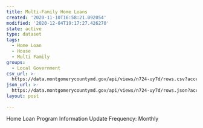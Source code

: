```yaml
---
title: Multi-Family Home Loans
created: '2020-11-10T16:58:21.092054'
modified: '2020-12-04T19:17:27.426270'
state: active
type: dataset
tags:
  - Home Loan
  - House
  - Multi Family
groups:
  - Local Government
csv_url: >-
  https://data.montgomerycountymd.gov/api/views/n724-uy7d/rows.csv?accessType=DOWNLOAD
json_url: >-
  https://data.montgomerycountymd.gov/api/views/n724-uy7d/rows.json?accessType=DOWNLOAD
layout: post

---
```

Home Loan Program Information
Update Frequency:  Monthly
